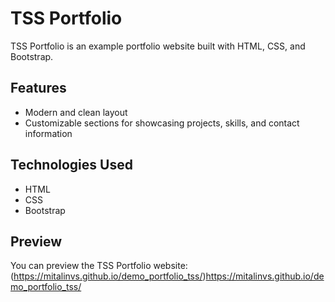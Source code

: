 # TSS Portfolio

TSS Portfolio is an example portfolio website built with HTML, CSS, and Bootstrap.

## Features

- Modern and clean layout
- Customizable sections for showcasing projects, skills, and contact information

## Technologies Used

- HTML
- CSS
- Bootstrap

## Preview

You can preview the TSS Portfolio website: (https://mitalinvs.github.io/demo_portfolio_tss/)https://mitalinvs.github.io/demo_portfolio_tss/
